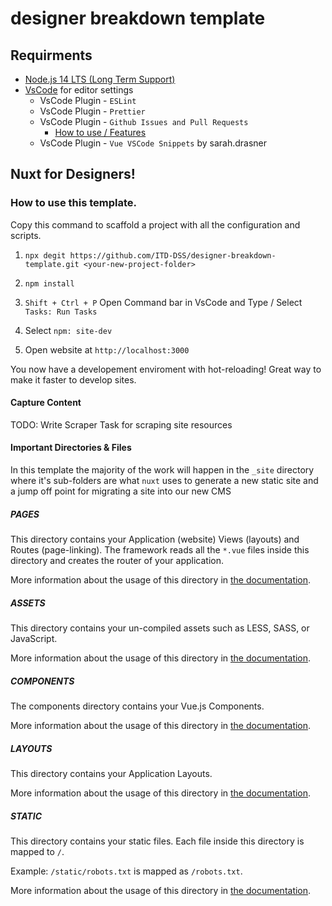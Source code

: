 # designer breakdown template

## Requirments

- [Node.js 14 LTS (Long Term Support)](https://nodejs.org/en/)
- [VsCode](https://code.visualstudio.com/) for editor settings
    - VsCode Plugin - `ESLint`
    - VsCode Plugin - `Prettier`
    - VsCode Plugin - `Github Issues and Pull Requests`
        - [How to use / Features](https://code.visualstudio.com/docs/editor/github)
    - VsCode Plugin - `Vue VSCode Snippets` by sarah.drasner

## Nuxt for Designers!

### How to use this template.

Copy this command to scaffold a project with all the configuration and scripts.

1. `npx degit https://github.com/ITD-DSS/designer-breakdown-template.git <your-new-project-folder>`

2. `npm install`

3. `Shift + Ctrl + P` Open Command bar in VsCode and Type / Select `Tasks: Run Tasks`

4. Select `npm: site-dev`

5. Open website at `http://localhost:3000` 

You now have a developement enviroment with hot-reloading! Great way to make it faster to develop sites.


#### Capture Content

TODO: Write Scraper Task for scraping site resources

#### Important Directories & Files

In this template the majority of the work will happen in the `_site` directory where it's sub-folders are what `nuxt`
uses to generate a new static site and a jump off point for migrating a site into our new CMS

##### PAGES

This directory contains your Application (website) Views (layouts) and Routes (page-linking).
The framework reads all the `*.vue` files inside this directory and creates the router of your application.

More information about the usage of this directory in [the documentation](https://nuxtjs.org/guide/routing).

##### ASSETS

This directory contains your un-compiled assets such as LESS, SASS, or JavaScript.

More information about the usage of this directory in [the documentation](https://nuxtjs.org/guide/assets#webpacked).

##### COMPONENTS

The components directory contains your Vue.js Components.

More information about the usage of this directory in [the documentation](https://nuxtjs.org/guides/features/nuxt-components/).

##### LAYOUTS

This directory contains your Application Layouts.

More information about the usage of this directory in [the documentation](https://nuxtjs.org/guide/views#layouts).

##### STATIC

This directory contains your static files.
Each file inside this directory is mapped to `/`.

Example: `/static/robots.txt` is mapped as `/robots.txt`.

More information about the usage of this directory in [the documentation](https://nuxtjs.org/guide/assets#static).
